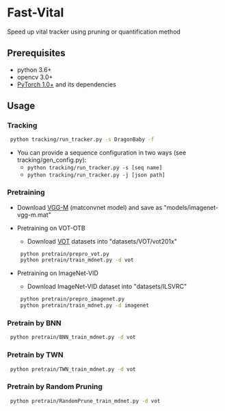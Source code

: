 # Fast-Vital
Speed up vital tracker using pruning or quantification method

## Prerequisites

- python 3.6+
- opencv 3.0+
- [PyTorch 1.0+](http://pytorch.org/) and its dependencies

## Usage

### Tracking

```bash
 python tracking/run_tracker.py -s DragonBaby -f
```

 - You can provide a sequence configuration in two ways (see tracking/gen_config.py):
   - ```python tracking/run_tracker.py -s [seq name]```
   - ```python tracking/run_tracker.py -j [json path]```

### Pretraining

 - Download [VGG-M](http://www.vlfeat.org/matconvnet/models/imagenet-vgg-m.mat) (matconvnet model) and save as "models/imagenet-vgg-m.mat"

 - Pretraining on VOT-OTB

   - Download [VOT](http://www.votchallenge.net/) datasets into "datasets/VOT/vot201x"

    ``` bash
     python pretrain/prepro_vot.py
     python pretrain/train_mdnet.py -d vot
    ```

 - Pretraining on ImageNet-VID

   - Download ImageNet-VID dataset into "datasets/ILSVRC"

    ``` bash
     python pretrain/prepro_imagenet.py
     python pretrain/train_mdnet.py -d imagenet
    ```

### Pretrain by BNN

```bash
 python pretrain/BNN_train_mdnet.py -d vot
```

### Pretrain by TWN

```bash
 python pretrain/TWN_train_mdnet.py -d vot
```

### Pretrain by Random Pruning

```bash
 python pretrain/RandomPrune_train_mdnet.py -d vot
```

